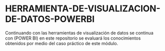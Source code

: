 # HERRAMIENTA-DE-VISUALIZACION-DE-DATOS-POWERBI
Continuando con las herramientas de visualización de datos se continua con (POWER BI) en este repositorio se evaluará los conocimientos obtenidos por medio del caso práctico de este módulo. 
